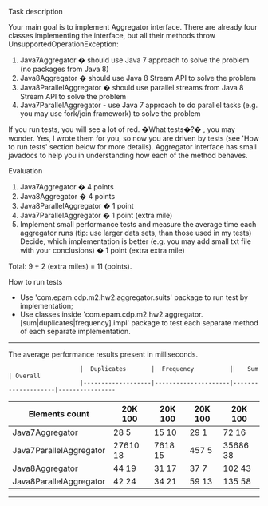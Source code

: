 Task description

Your main goal is to implement Aggregator interface. There are already four classes implementing the interface, but all their methods throw UnsupportedOperationException:

1.	Java7Aggregator � should use Java 7 approach to solve the problem (no packages from Java 8)
2.	Java8Aggregator � should use Java 8 Stream API to solve the problem
3.	Java8ParallelAggregator � should use parallel streams from Java 8 Stream API to solve the problem
4.	Java7ParallelAggregator -  use Java 7 approach to do parallel tasks (e.g. you may use fork/join framework) to solve the problem

If you run tests, you will see a lot of red. �What tests�?� , you may wonder. 
Yes, I wrote them for you, so now you are driven by tests (see 'How to run tests' section below for more details).
Aggregator interface has small javadocs to help you in understanding how each of the method behaves.

Evaluation
1.	Java7Aggregator � 4 points
2.	Java8Aggregator � 4 points
3.	Java8ParallelAggregator � 1 point
4.	Java7ParallelAggregator � 1 point (extra mile)
5.	Implement small performance tests and measure the average time each aggregator runs (tip: use larger data sets, than those used in my tests) 
Decide, which implementation is better (e.g. you may add small txt file with your conclusions) � 1 point (extra extra mile)

Total: 9 + 2 (extra miles) = 11 (points).


How to run tests

- Use 'com.epam.cdp.m2.hw2.aggregator.suits' package to run test by implementation;
- Use classes inside 'com.epam.cdp.m2.hw2.aggregator.[sum|duplicates|frequency].impl' package to test each separate method of each separate implementation.

--------------------------------------------------------------------------------------------------------
The average performance results present in milliseconds.

                        |  Duplicates       |  Frequency          |    Sum             | Overall
                        |-------------------|---------------------|--------------------|----------------
Elements count          |  20K         100  |  20K         100    |    20K         100 | 20K        100
------------------------|-------------------|---------------------|--------------------|----------------
Java7Aggregator         |  28          5    |  15          10     |    29          1   | 72         16
Java7ParallelAggregator |  27610       18   |  7618        15     |    457         5   | 35686      38
Java8Aggregator         |  44          19   |  31          17     |    37          7   | 102        43
Java8ParallelAggregator |  42          24   |  34          21     |    59          13  | 135        58
--------------------------------------------------------------------------------------------------------